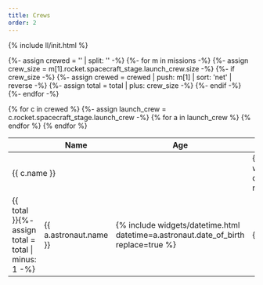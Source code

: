 ```yaml
---
title: Crews
order: 2
---
```

{% include ll/init.html %}

{%- assign crewed = '' | split: '' -%}
{%- for m in missions -%}
  {%- assign crew_size = m[1].rocket.spacecraft_stage.launch_crew.size -%}
  {%- if crew_size -%}
    {%- assign crewed = crewed | push: m[1] | sort: 'net' | reverse -%}
    {%- assign total = total | plus: crew_size -%}
  {%- endif -%}
{%- endfor -%}

<table class='crew'>
  <thead>
    <tr>
      <th></th>
      <th>Name</th>
      <th>Age</th>
      <th>Role</th>
      <th>Nationality</th>
      <th>Agency</th>
    </tr>
  </thead>
  <tbody>
  {% for c in crewed %}
    {%- assign launch_crew = c.rocket.spacecraft_stage.launch_crew -%}
    <tr class="blue">
      <td colspan="3" style="text-align: left !important;"><span class="fg-secondary">{{ c.name }}</span></td>
      <td><span class="fg-secondary">{% include widgets/datetime.html datetime=c.net replace=1 %}</span></td>
      <td colspan="3"><code>{{ c.rocket.launcher_stage[0].launcher.serial_number }} {{ c.rocket.spacecraft_stage.spacecraft.serial_number }}</code></td>
    </tr>
    {% for a in launch_crew %}
    <tr class='{{ c.status.abbrev }}'>
      <td>{{ total }}{%- assign total = total | minus: 1 -%}</td>
      <td>{{ a.astronaut.name }}</td>
      <td>{% include widgets/datetime.html datetime=a.astronaut.date_of_birth replace=true %}</td>
      <td>{{ a.role.role }}</td>
      <td>{{ a.astronaut.nationality }}</td>
      <td title="{{ a.astronaut.agency.name }}">{{ a.astronaut.agency.name }}</td>
    </tr>
    {% endfor %}
  {% endfor %}
  </tbody>
</table>